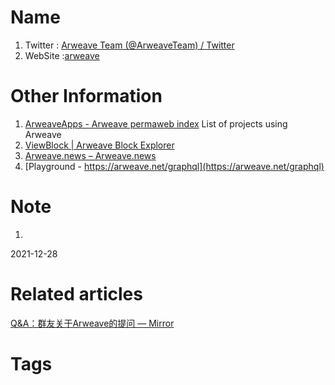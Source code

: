 # Name
1. Twitter : [Arweave Team (@ArweaveTeam) / Twitter](https://twitter.com/ArweaveTeam)
2. WebSite :[arweave](https://www.arweave.org/)

# Other Information
1. [ArweaveApps - Arweave permaweb index](https://mtfvznw2pwxykoicvxpoe7ao5rp4nhaueueux2bbe4klxankdhra.arweave.net/ZMtcttp9r4U5Aq3e4nwO7F_GnBQlCUvoIScUu4GqGeI/) List of projects using Arweave
2. [ViewBlock | Arweave Block Explorer](https://viewblock.io/arweave/)
3. [Arweave.news – Arweave.news](https://arweave.news/)
4. [Playground - https://arweave.net/graphql](https://arweave.net/graphql)
# Note 
1. 
2021-12-28

# Related articles
[Q&A：群友关于Arweave的提问 — Mirror](https://mirror.xyz/0xAEa29c04E32EBCE118ea8cee975a3317190cCCdd/xVO7wbikunwhtiWGx09tIIxUVCln98la_VEA7xXb2wQ)


# Tags


